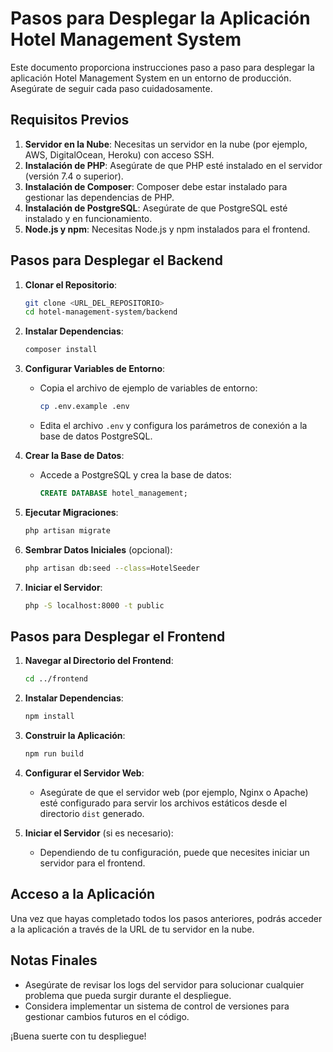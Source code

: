 # Pasos para Desplegar la Aplicación Hotel Management System

Este documento proporciona instrucciones paso a paso para desplegar la aplicación Hotel Management System en un entorno de producción. Asegúrate de seguir cada paso cuidadosamente.

## Requisitos Previos

1. **Servidor en la Nube**: Necesitas un servidor en la nube (por ejemplo, AWS, DigitalOcean, Heroku) con acceso SSH.
2. **Instalación de PHP**: Asegúrate de que PHP esté instalado en el servidor (versión 7.4 o superior).
3. **Instalación de Composer**: Composer debe estar instalado para gestionar las dependencias de PHP.
4. **Instalación de PostgreSQL**: Asegúrate de que PostgreSQL esté instalado y en funcionamiento.
5. **Node.js y npm**: Necesitas Node.js y npm instalados para el frontend.

## Pasos para Desplegar el Backend

1. **Clonar el Repositorio**:
   ```bash
   git clone <URL_DEL_REPOSITORIO>
   cd hotel-management-system/backend
   ```

2. **Instalar Dependencias**:
   ```bash
   composer install
   ```

3. **Configurar Variables de Entorno**:
   - Copia el archivo de ejemplo de variables de entorno:
     ```bash
     cp .env.example .env
     ```
   - Edita el archivo `.env` y configura los parámetros de conexión a la base de datos PostgreSQL.

4. **Crear la Base de Datos**:
   - Accede a PostgreSQL y crea la base de datos:
     ```sql
     CREATE DATABASE hotel_management;
     ```

5. **Ejecutar Migraciones**:
   ```bash
   php artisan migrate
   ```

6. **Sembrar Datos Iniciales** (opcional):
   ```bash
   php artisan db:seed --class=HotelSeeder
   ```

7. **Iniciar el Servidor**:
   ```bash
   php -S localhost:8000 -t public
   ```

## Pasos para Desplegar el Frontend

1. **Navegar al Directorio del Frontend**:
   ```bash
   cd ../frontend
   ```

2. **Instalar Dependencias**:
   ```bash
   npm install
   ```

3. **Construir la Aplicación**:
   ```bash
   npm run build
   ```

4. **Configurar el Servidor Web**:
   - Asegúrate de que el servidor web (por ejemplo, Nginx o Apache) esté configurado para servir los archivos estáticos desde el directorio `dist` generado.

5. **Iniciar el Servidor** (si es necesario):
   - Dependiendo de tu configuración, puede que necesites iniciar un servidor para el frontend.

## Acceso a la Aplicación

Una vez que hayas completado todos los pasos anteriores, podrás acceder a la aplicación a través de la URL de tu servidor en la nube.

## Notas Finales

- Asegúrate de revisar los logs del servidor para solucionar cualquier problema que pueda surgir durante el despliegue.
- Considera implementar un sistema de control de versiones para gestionar cambios futuros en el código.

¡Buena suerte con tu despliegue!